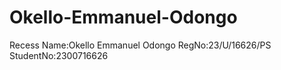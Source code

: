 # Okello-Emmanuel-Odongo
Recess
Name:Okello Emmanuel Odongo
RegNo:23/U/16626/PS
StudentNo:2300716626

